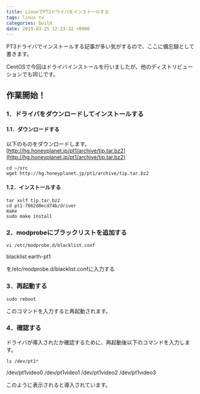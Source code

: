 ```yaml
---
title: LinuxでPT2ドライバをインストールする
tags: linux tv
categories: build
date: 2019-03-25 12:23:32 +0900
---
```


PT3ドライバでインストールする記事が多い気がするので、ここに備忘録として書きます。

CentOSで今回はドライバインストールを行いましたが、他のディストリビューションでも同じです。

作業開始！
-----

### 1．ドライバをダウンロードしてインストールする

#### 1.1．ダウンロードする

以下のものをダウンロードします。  
[http://hg.honeyplanet.jp/pt1/archive/tip.tar.bz2](http://hg.honeyplanet.jp/pt1/archive/tip.tar.bz2)  

    cd ~/src
    wget http://hg.honeyplanet.jp/pt1/archive/tip.tar.bz2

#### 1.2．インストールする

    tar xvlf tip.tar.bz2
    cd pt1-7662d0ecd74b/driver
    make
    sudo make install

### 2．modprobeにブラックリストを追加する

    vi /etc/modprobe.d/blacklist.conf

blacklist earth-pt1

を/etc/modprobe.d/blacklist.confに入力する

### 3．再起動する

    sudo reboot

このコマンドを入力すると再起動されます。

### 4．確認する

ドライバが導入されたか確認するために、再起動後以下のコマンドを入力します。

    ls /dev/pt1*

/dev/pt1video0 /dev/pt1video1 /dev/pt1video2 /dev/pt1video3

このように表示されると導入されています。
